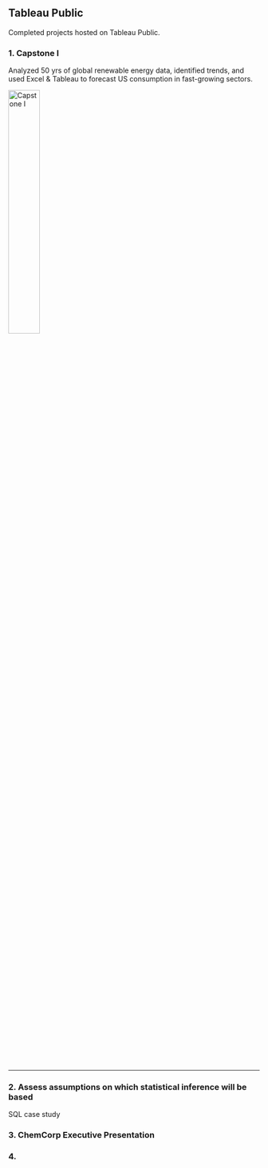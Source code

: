 ## Tableau Public

Completed projects hosted on Tableau Public. 

### 1. Capstone I

Analyzed 50 yrs of global renewable energy data, identified trends, and used Excel & Tableau to forecast US consumption in fast-growing sectors.

<div class='tableauPlaceholder' id='viz1702403744085' style='position: relative; width: 50%; height: 50%;'>
  <noscript>
    <a href='#'>
      <img alt='Capstone I ' src='https://public.tableau.com/static/images/Dr/Draft3_16977340246330/Story1/1_rss.png' style='border: none; width: 50%; height: 50%;' />
    </a>
  </noscript>
  <object class='tableauViz' style='display:none;'>
    <param name='host_url' value='https%3A%2F%2Fpublic.tableau.com%2F' />
    <param name='embed_code_version' value='3' />
    <param name='site_root' value='' />
    <param name='name' value='Draft3_16977340246330&#47;Story1' />
    <param name='tabs' value='no' />
    <param name='toolbar' value='yes' />
    <param name='static_image' value='https://public.tableau.com/static/images/Dr/Draft3_16977340246330/Story1/1.png' />
    <param name='animate_transition' value='yes' />
    <param name='display_static_image' value='yes' />
    <param name='display_spinner' value='yes' />
    <param name='display_overlay' value='yes' />
    <param name='display_count' value='yes' />
    <param name='language' value='en-US' />
  </object>
</div>

___

### 2. Assess assumptions on which statistical inference will be based
SQL case study 


### 3. ChemCorp Executive Presentation


### 4. 

